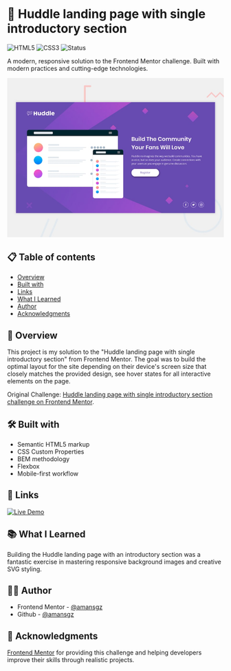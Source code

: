 # 🚀 Huddle landing page with single introductory section

![HTML5](https://img.shields.io/badge/HTML5-E34F26?style=for-the-badge&logo=html5&logoColor=white) ![CSS3](https://img.shields.io/badge/CSS3-1572B6?style=for-the-badge&logoColor=white)
![Status](https://img.shields.io/badge/Status-Completed-success?style=for-the-badge)

A modern, responsive solution to the Frontend Mentor challenge. Built with modern practices and cutting-edge technologies.

![Desktop preview](./design/preview.jpg)

## 📋 Table of contents

- [Overview](#-overview)
- [Built with](#-built-with)
- [Links](#-links)
- [What I Learned](#-what-i-learned)
- [Author](#-author)
- [Acknowledgments](#-acknowledgments)

## 📖 Overview

This project is my solution to the "Huddle landing page with single introductory section" from Frontend Mentor. The goal was to build the optimal layout for the site depending on their device's screen size that closely matches the provided design, see hover states for all interactive elements on the page.

Original Challenge: [Huddle landing page with single introductory section challenge on Frontend Mentor](https://www.frontendmentor.io/challenges/huddle-landing-page-with-a-single-introductory-section-B_2Wvxgi0).

## 🛠 Built with

- Semantic HTML5 markup
- CSS Custom Properties
- BEM methodology
- Flexbox
- Mobile-first workflow

## 🔗 Links

[![Live Demo](https://img.shields.io/badge/Demo-Live-green?style=for-the-badge)](https://huddle-landing-page-solution-css.netlify.app)

## 📚 What I Learned

Building the Huddle landing page with an introductory section was a fantastic exercise in mastering responsive background images and creative SVG styling.

## 👩‍💻 Author

- Frontend Mentor - [@amansgz](https://www.frontendmentor.io/profile/amansgz)
- Github - [@amansgz](https://www.github.com/amansgz)

## 🙌 Acknowledgments

[Frontend Mentor](https://www.frontendmentor.io) for providing this challenge and helping developers improve their skills through realistic projects.
